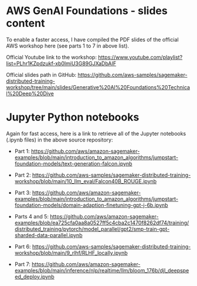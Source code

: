 # AWS GenAI Foundations - slides content

To enable a faster access, I have compiled the PDF slides of the official AWS workshop here (see parts 1 to 7 in above list).

Official Youtube link to the workshop: https://www.youtube.com/playlist?list=PLhr1KZpdzukf-xb0lmiU3G89GJXaDbAIF

Official slides path in GitHub: https://github.com/aws-samples/sagemaker-distributed-training-workshop/tree/main/slides/Generative%20AI%20Foundations%20Technical%20Deep%20Dive

# Jupyter Python notebooks

Again for fast access, here is a link to retrieve all of the Jupyter notebooks (.ipynb files) in the above source repository:

* Part 1: https://github.com/aws/amazon-sagemaker-examples/blob/main/introduction_to_amazon_algorithms/jumpstart-foundation-models/text-generation-falcon.ipynb
  
* Part 2: https://github.com/aws-samples/sagemaker-distributed-training-workshop/blob/main/10_llm_eval/Falcon40B_ROUGE.ipynb

* Part 3: https://github.com/aws/amazon-sagemaker-examples/blob/main/introduction_to_amazon_algorithms/jumpstart-foundation-models/domain-adaption-finetuning-gpt-j-6b.ipynb

* Parts 4 and 5: https://github.com/aws/amazon-sagemaker-examples/blob/ea725cfa0aa8a0527ff5c4cba2c1470f8262df74/training/distributed_training/pytorch/model_parallel/gpt2/smp-train-gpt-sharded-data-parallel.ipynb

* Part 6: https://github.com/aws-samples/sagemaker-distributed-training-workshop/blob/main/9_rlhf/RLHF_locally.ipynb 

* Part 7: https://github.com/aws/amazon-sagemaker-examples/blob/main/inference/nlp/realtime/llm/bloom_176b/djl_deepspeed_deploy.ipynb 
